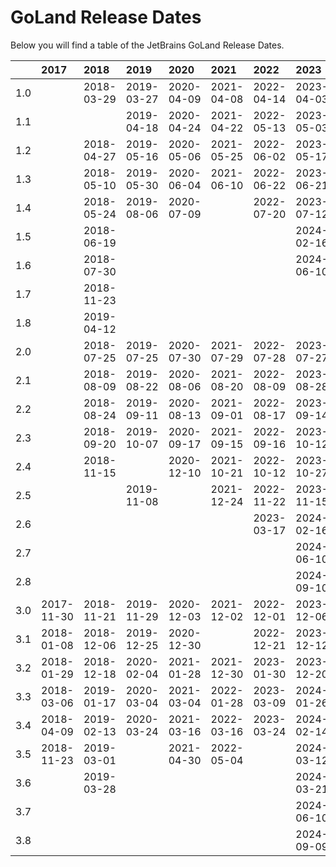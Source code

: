 # GoLand Release Dates
Below you will find a table of the JetBrains GoLand Release Dates.

|     | 2017       | 2018       | 2019       | 2020       | 2021       | 2022       | 2023       | 2024       |
|----:|:-----------|:-----------|:-----------|:-----------|:-----------|:-----------|:-----------|:-----------|
| 1.0 |            | 2018-03-29 | 2019-03-27 | 2020-04-09 | 2021-04-08 | 2022-04-14 | 2023-04-03 | 2024-04-04 |
| 1.1 |            |            | 2019-04-18 | 2020-04-24 | 2021-04-22 | 2022-05-13 | 2023-05-03 | 2024-04-30 |
| 1.2 |            | 2018-04-27 | 2019-05-16 | 2020-05-06 | 2021-05-25 | 2022-06-02 | 2023-05-17 | 2024-05-23 |
| 1.3 |            | 2018-05-10 | 2019-05-30 | 2020-06-04 | 2021-06-10 | 2022-06-22 | 2023-06-21 | 2024-06-10 |
| 1.4 |            | 2018-05-24 | 2019-08-06 | 2020-07-09 |            | 2022-07-20 | 2023-07-12 | 2024-06-20 |
| 1.5 |            | 2018-06-19 |            |            |            |            | 2024-02-16 | 2024-08-06 |
| 1.6 |            | 2018-07-30 |            |            |            |            | 2024-06-10 | 2024-08-09 |
| 1.7 |            | 2018-11-23 |            |            |            |            |            |            |
| 1.8 |            | 2019-04-12 |            |            |            |            |            |            |
| 2.0 |            | 2018-07-25 | 2019-07-25 | 2020-07-30 | 2021-07-29 | 2022-07-28 | 2023-07-27 | 2024-08-07 |
| 2.1 |            | 2018-08-09 | 2019-08-22 | 2020-08-06 | 2021-08-20 | 2022-08-09 | 2023-08-28 | 2024-08-30 |
| 2.2 |            | 2018-08-24 | 2019-09-11 | 2020-08-13 | 2021-09-01 | 2022-08-17 | 2023-09-14 | 2024-09-19 |
| 2.3 |            | 2018-09-20 | 2019-10-07 | 2020-09-17 | 2021-09-15 | 2022-09-16 | 2023-10-12 | 2024-09-26 |
| 2.4 |            | 2018-11-15 |            | 2020-12-10 | 2021-10-21 | 2022-10-12 | 2023-10-27 | 2024-11-28 |
| 2.5 |            |            | 2019-11-08 |            | 2021-12-24 | 2022-11-22 | 2023-11-15 |            |
| 2.6 |            |            |            |            |            | 2023-03-17 | 2024-02-16 |            |
| 2.7 |            |            |            |            |            |            | 2024-06-10 |            |
| 2.8 |            |            |            |            |            |            | 2024-09-10 |            |
| 3.0 | 2017-11-30 | 2018-11-21 | 2019-11-29 | 2020-12-03 | 2021-12-02 | 2022-12-01 | 2023-12-06 | 2024-11-14 |
| 3.1 | 2018-01-08 | 2018-12-06 | 2019-12-25 | 2020-12-30 |            | 2022-12-21 | 2023-12-12 |            |
| 3.2 | 2018-01-29 | 2018-12-18 | 2020-02-04 | 2021-01-28 | 2021-12-30 | 2023-01-30 | 2023-12-20 |            |
| 3.3 | 2018-03-06 | 2019-01-17 | 2020-03-04 | 2021-03-04 | 2022-01-28 | 2023-03-09 | 2024-01-26 |            |
| 3.4 | 2018-04-09 | 2019-02-13 | 2020-03-24 | 2021-03-16 | 2022-03-16 | 2023-03-24 | 2024-02-14 |            |
| 3.5 | 2018-11-23 | 2019-03-01 |            | 2021-04-30 | 2022-05-04 |            | 2024-03-12 |            |
| 3.6 |            | 2019-03-28 |            |            |            |            | 2024-03-21 |            |
| 3.7 |            |            |            |            |            |            | 2024-06-10 |            |
| 3.8 |            |            |            |            |            |            | 2024-09-09 |            |